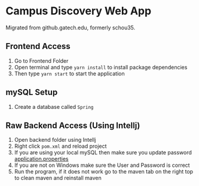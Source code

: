 # Campus Discovery Web App
Migrated from github.gatech.edu, formerly schou35.

## Frontend Access
1. Go to Frontend Folder
2. Open terminal and type ```yarn install``` to install package dependencies
3. Then type ```yarn start``` to start the application

## mySQL Setup
1. Create a database called ```Spring```

## Raw Backend Access (Using Intellj)
1. Open backend folder using Intellj
2. Right click ```pom.xml``` and reload project
3. If you are using your local mySQL then make sure you update password [application.properties](Backend/src/main/resources/application.properties)
4. If you are not on Windows make sure the User and Password is correct
5. Run the program, if it does not work go to the maven tab on the right top to clean maven and reinstall maven
